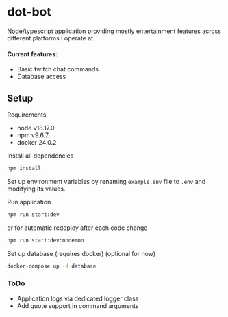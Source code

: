 # dot-bot

Node/typescript application providing mostly entertainment features across different platforms I operate at.

#### Current features:
 - Basic twitch chat commands
 - Database access

## Setup

Requirements
- node v18.17.0
- npm v9.6.7
- docker 24.0.2

Install all dependencies

```bash
npm install
```

Set up environment variables by renaming `example.env` file to `.env` and modifying its values.

Run application
```bash
npm run start:dev
```
or for automatic redeploy after each code change 
```bash
npm run start:dev:nodemon
```

Set up database (requires docker) (optional for now)
```bash
docker-compose up -d database
```

### ToDo
- Application logs via dedicated logger class
- Add quote support in command arguments
